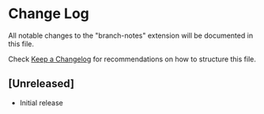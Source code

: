 # Change Log

All notable changes to the "branch-notes" extension will be documented in this file.

Check [Keep a Changelog](http://keepachangelog.com/) for recommendations on how to structure this file.

## [Unreleased]

- Initial release